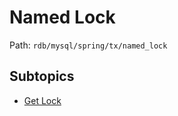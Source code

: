 # Named Lock

Path: `rdb/mysql/spring/tx/named_lock`

## Subtopics
- [Get Lock](./get_lock/README.md)
